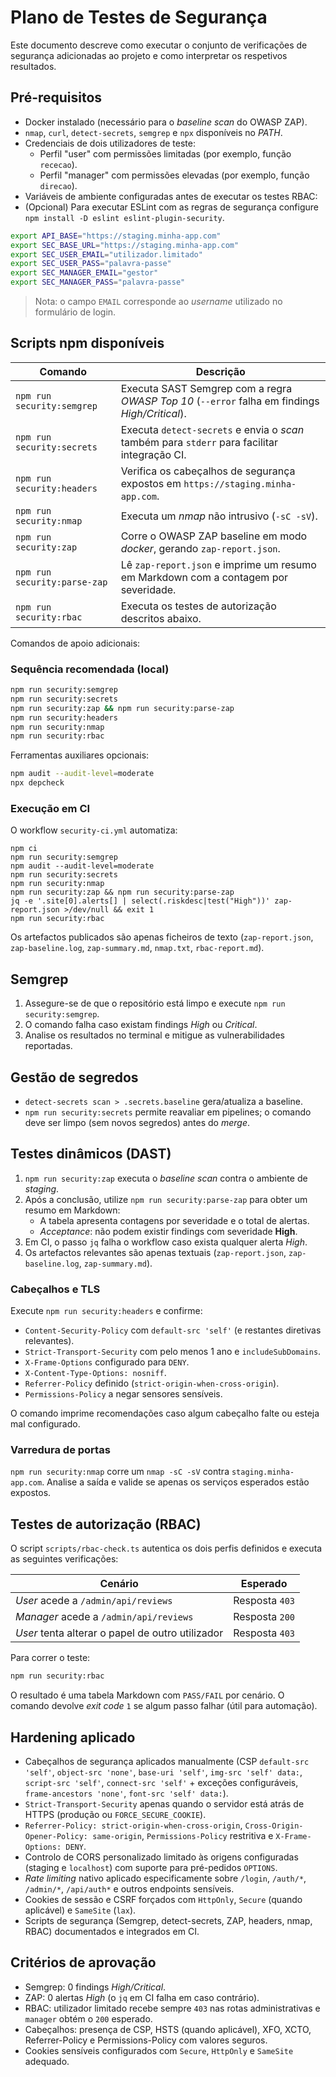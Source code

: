 # Plano de Testes de Segurança

Este documento descreve como executar o conjunto de verificações de segurança adicionadas ao projeto e como interpretar os respetivos resultados.

## Pré-requisitos

* Docker instalado (necessário para o _baseline scan_ do OWASP ZAP).
* `nmap`, `curl`, `detect-secrets`, `semgrep` e `npx` disponíveis no _PATH_.
* Credenciais de dois utilizadores de teste:
  * Perfil "user" com permissões limitadas (por exemplo, função `rececao`).
  * Perfil "manager" com permissões elevadas (por exemplo, função `direcao`).
* Variáveis de ambiente configuradas antes de executar os testes RBAC:
* (Opcional) Para executar ESLint com as regras de segurança configure `npm install -D eslint eslint-plugin-security`.

```bash
export API_BASE="https://staging.minha-app.com"
export SEC_BASE_URL="https://staging.minha-app.com"
export SEC_USER_EMAIL="utilizador.limitado"
export SEC_USER_PASS="palavra-passe"
export SEC_MANAGER_EMAIL="gestor"
export SEC_MANAGER_PASS="palavra-passe"
```

> Nota: o campo `EMAIL` corresponde ao _username_ utilizado no formulário de login.

## Scripts npm disponíveis

| Comando | Descrição |
| --- | --- |
| `npm run security:semgrep` | Executa SAST Semgrep com a regra _OWASP Top 10_ (`--error` falha em findings _High/Critical_). |
| `npm run security:secrets` | Executa `detect-secrets` e envia o _scan_ também para `stderr` para facilitar integração CI. |
| `npm run security:headers` | Verifica os cabeçalhos de segurança expostos em `https://staging.minha-app.com`. |
| `npm run security:nmap` | Executa um _nmap_ não intrusivo (`-sC -sV`). |
| `npm run security:zap` | Corre o OWASP ZAP baseline em modo _docker_, gerando `zap-report.json`. |
| `npm run security:parse-zap` | Lê `zap-report.json` e imprime um resumo em Markdown com a contagem por severidade. |
| `npm run security:rbac` | Executa os testes de autorização descritos abaixo. |

Comandos de apoio adicionais:

### Sequência recomendada (local)

```bash
npm run security:semgrep
npm run security:secrets
npm run security:zap && npm run security:parse-zap
npm run security:headers
npm run security:nmap
npm run security:rbac
```

Ferramentas auxiliares opcionais:

```bash
npm audit --audit-level=moderate
npx depcheck
```

### Execução em CI

O workflow `security-ci.yml` automatiza:

```text
npm ci
npm run security:semgrep
npm audit --audit-level=moderate
npm run security:secrets
npm run security:nmap
npm run security:zap && npm run security:parse-zap
jq -e '.site[0].alerts[] | select(.riskdesc|test("High"))' zap-report.json >/dev/null && exit 1
npm run security:rbac
```

Os artefactos publicados são apenas ficheiros de texto (`zap-report.json`, `zap-baseline.log`, `zap-summary.md`, `nmap.txt`, `rbac-report.md`).

## Semgrep

1. Assegure-se de que o repositório está limpo e execute `npm run security:semgrep`.
2. O comando falha caso existam findings _High_ ou _Critical_.
3. Analise os resultados no terminal e mitigue as vulnerabilidades reportadas.

## Gestão de segredos

* `detect-secrets scan > .secrets.baseline` gera/atualiza a baseline.
* `npm run security:secrets` permite reavaliar em pipelines; o comando deve ser limpo (sem novos segredos) antes do _merge_.

## Testes dinâmicos (DAST)

1. `npm run security:zap` executa o _baseline scan_ contra o ambiente de _staging_.
2. Após a conclusão, utilize `npm run security:parse-zap` para obter um resumo em Markdown:
   * A tabela apresenta contagens por severidade e o total de alertas.
   * _Acceptance_: não podem existir findings com severidade **High**.
3. Em CI, o passo `jq` falha o workflow caso exista qualquer alerta _High_.
4. Os artefactos relevantes são apenas textuais (`zap-report.json`, `zap-baseline.log`, `zap-summary.md`).

### Cabeçalhos e TLS

Execute `npm run security:headers` e confirme:

* `Content-Security-Policy` com `default-src 'self'` (e restantes diretivas relevantes).
* `Strict-Transport-Security` com pelo menos 1 ano e `includeSubDomains`.
* `X-Frame-Options` configurado para `DENY`.
* `X-Content-Type-Options: nosniff`.
* `Referrer-Policy` definido (`strict-origin-when-cross-origin`).
* `Permissions-Policy` a negar sensores sensíveis.

O comando imprime recomendações caso algum cabeçalho falte ou esteja mal configurado.

### Varredura de portas

`npm run security:nmap` corre um `nmap -sC -sV` contra `staging.minha-app.com`. Analise a saída e valide se apenas os serviços esperados estão expostos.

## Testes de autorização (RBAC)

O script `scripts/rbac-check.ts` autentica os dois perfis definidos e executa as seguintes verificações:

| Cenário | Esperado |
| --- | --- |
| _User_ acede a `/admin/api/reviews` | Resposta `403` |
| _Manager_ acede a `/admin/api/reviews` | Resposta `200` |
| _User_ tenta alterar o papel de outro utilizador | Resposta `403` |

Para correr o teste:

```bash
npm run security:rbac
```

O resultado é uma tabela Markdown com `PASS/FAIL` por cenário. O comando devolve _exit code_ `1` se algum passo falhar (útil para automação).

## Hardening aplicado

* Cabeçalhos de segurança aplicados manualmente (CSP `default-src 'self'`, `object-src 'none'`, `base-uri 'self'`, `img-src 'self' data:`, `script-src 'self'`, `connect-src 'self'` + exceções configuráveis, `frame-ancestors 'none'`, `font-src 'self' data:`).
* `Strict-Transport-Security` apenas quando o servidor está atrás de HTTPS (produção ou `FORCE_SECURE_COOKIE`).
* `Referrer-Policy: strict-origin-when-cross-origin`, `Cross-Origin-Opener-Policy: same-origin`, `Permissions-Policy` restritiva e `X-Frame-Options: DENY`.
* Controlo de CORS personalizado limitado às origens configuradas (staging e `localhost`) com suporte para pré-pedidos `OPTIONS`.
* _Rate limiting_ nativo aplicado especificamente sobre `/login`, `/auth/*`, `/admin/*`, `/api/auth*` e outros endpoints sensíveis.
* Cookies de sessão e CSRF forçados com `HttpOnly`, `Secure` (quando aplicável) e `SameSite` (`lax`).
* Scripts de segurança (Semgrep, detect-secrets, ZAP, headers, nmap, RBAC) documentados e integrados em CI.

## Critérios de aprovação

* Semgrep: 0 findings _High/Critical_.
* ZAP: 0 alertas _High_ (o `jq` em CI falha em caso contrário).
* RBAC: utilizador limitado recebe sempre `403` nas rotas administrativas e `manager` obtém o `200` esperado.
* Cabeçalhos: presença de CSP, HSTS (quando aplicável), XFO, XCTO, Referrer-Policy e Permissions-Policy com valores seguros.
* Cookies sensíveis configurados com `Secure`, `HttpOnly` e `SameSite` adequado.
